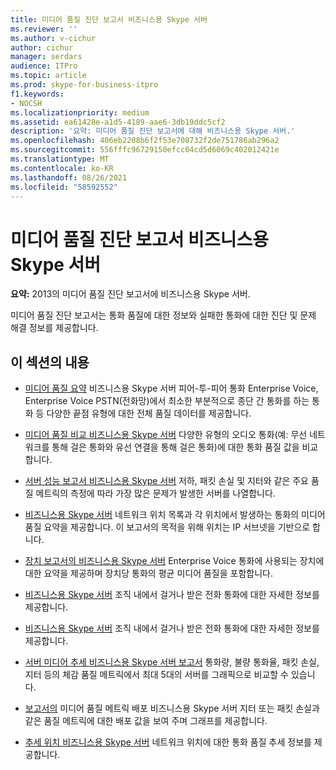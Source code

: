```yaml
---
title: 미디어 품질 진단 보고서 비즈니스용 Skype 서버
ms.reviewer: ''
ms.author: v-cichur
author: cichur
manager: serdars
audience: ITPro
ms.topic: article
ms.prod: skype-for-business-itpro
f1.keywords:
- NOCSH
ms.localizationpriority: medium
ms.assetid: ea61428e-a1d5-4189-aae6-3db19ddc5cf2
description: '요약: 미디어 품질 진단 보고서에 대해 비즈니스용 Skype 서버.'
ms.openlocfilehash: 406eb2208b6f2f53e708732f2de751786ab296a2
ms.sourcegitcommit: 556fffc96729150efcc04cd5d6069c402012421e
ms.translationtype: MT
ms.contentlocale: ko-KR
ms.lasthandoff: 08/26/2021
ms.locfileid: "58592552"
---
```

# <a name="media-quality-diagnostic-reports-in-skype-for-business-server"></a>미디어 품질 진단 보고서 비즈니스용 Skype 서버
 
**요약:** 2013의 미디어 품질 진단 보고서에 비즈니스용 Skype 서버.
  
미디어 품질 진단 보고서는 통화 품질에 대한 정보와 실패한 통화에 대한 진단 및 문제 해결 정보를 제공합니다.
  
## <a name="in-this-section"></a>이 섹션의 내용

- [미디어 품질 요약](summary.md) 비즈니스용 Skype 서버 피어-투-피어 통화 Enterprise Voice, Enterprise Voice PSTN(전화망)에서 최소한 부분적으로 종단 간 통화를 하는 통화 등 다양한 끝점 유형에 대한 전체 품질 데이터를 제공합니다.
    
- [미디어 품질 비교 비즈니스용 Skype 서버](comparison.md) 다양한 유형의 오디오 통화(예: 무선 네트워크를 통해 걸은 통화와 유선 연결을 통해 걸은 통화)에 대한 통화 품질 값을 비교합니다.
    
- [서버 성능 보고서 비즈니스용 Skype 서버](server-performance.md) 저하, 패킷 손실 및 지터와 같은 주요 품질 메트릭의 측정에 따라 가장 많은 문제가 발생한 서버를 나열합니다.
    
- [비즈니스용 Skype 서버](location-report.md) 네트워크 위치 목록과 각 위치에서 발생하는 통화의 미디어 품질 요약을 제공합니다. 이 보고서의 목적을 위해 위치는 IP 서브넷을 기반으로 합니다.
    
- [장치 보고서의 비즈니스용 Skype 서버](device-report.md) Enterprise Voice 통화에 사용되는 장치에 대한 요약을 제공하며 장치당 통화의 평균 미디어 품질을 포함합니다.
    
- [비즈니스용 Skype 서버](call-list-report-0.md) 조직 내에서 걸거나 받은 전화 통화에 대한 자세한 정보를 제공합니다.
    
- [비즈니스용 Skype 서버](call-detail-report.md) 조직 내에서 걸거나 받은 전화 통화에 대한 자세한 정보를 제공합니다.
    
- [서버 미디어 추세 비즈니스용 Skype 서버 보고서](server-media-quality-trend-report.md) 통화량, 불량 통화율, 패킷 손실, 지터 등의 체감 품질 메트릭에서 최대 5대의 서버를 그래픽으로 비교할 수 있습니다.
    
- [보고서의](media-quality-metrics-distribution-report.md) 미디어 품질 메트릭 배포 비즈니스용 Skype 서버 지터 또는 패킷 손실과 같은 품질 메트릭에 대한 배포 값을 보여 주며 그래프를 제공합니다.
    
- [추세 위치 비즈니스용 Skype 서버](location-trend-report.md) 네트워크 위치에 대한 통화 품질 추세 정보를 제공합니다.
    

